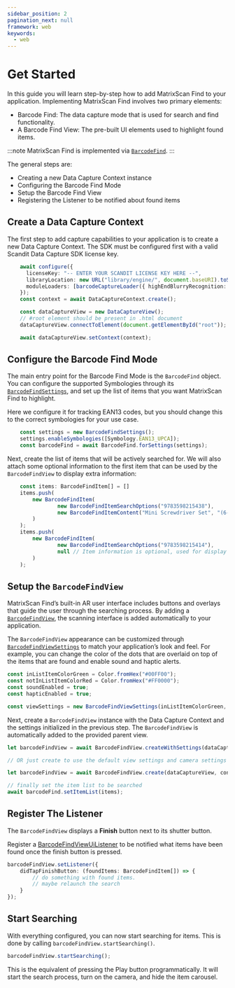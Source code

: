 ```yaml
---
sidebar_position: 2
pagination_next: null
framework: web
keywords:
  - web
---
```


# Get Started

In this guide you will learn step-by-step how to add MatrixScan Find to your application. Implementing MatrixScan Find involves two primary elements:

- Barcode Find: The data capture mode that is used for search and find functionality.
- A Barcode Find View: The pre-built UI elements used to highlight found items.

:::note
MatrixScan Find is implemented via [`BarcodeFind`](https://docs.scandit.com/data-capture-sdk/web/barcode-capture/api/barcode-find.html#class-scandit.datacapture.barcode.find.BarcodeFind).
:::

The general steps are:

- Creating a new Data Capture Context instance
- Configuring the Barcode Find Mode
- Setup the Barcode Find View
- Registering the Listener to be notified about found items

## Create a Data Capture Context

The first step to add capture capabilities to your application is to create a new Data Capture Context. The SDK must be configured first with a valid Scandit Data Capture SDK license key.

```typescript
    await configure({
      licenseKey: "-- ENTER YOUR SCANDIT LICENSE KEY HERE --",
      libraryLocation: new URL("library/engine/", document.baseURI).toString(),
      moduleLoaders: [barcodeCaptureLoader({ highEndBlurryRecognition: false })],
    });
    const context = await DataCaptureContext.create();

    const dataCaptureView = new DataCaptureView();
    // #root element should be present in .html document
    dataCaptureView.connectToElement(document.getElementById("root"));

    await dataCaptureView.setContext(context);
```

## Configure the Barcode Find Mode

The main entry point for the Barcode Find Mode is the `BarcodeFind` object. You can configure the supported Symbologies through its [`BarcodeFindSettings`](https://docs.scandit.com/data-capture-sdk/web/barcode-capture/api/barcode-find-settings.html#class-scandit.datacapture.barcode.find.BarcodeFindSettings), and set up the list of items that you want MatrixScan Find to highlight.

Here we configure it for tracking EAN13 codes, but you should change this to the correct symbologies for your use case.

```typescript
    const settings = new BarcodeFindSettings();
    settings.enableSymbologies([Symbology.EAN13_UPCA]);
    const barcodeFind = await BarcodeFind.forSettings(settings);
```

Next, create the list of items that will be actively searched for. We will also attach some optional information to the first item that can be used by the `BarcodeFindView` to display extra information:

```typescript
    const items: BarcodeFindItem[] = []
    items.push(
        new BarcodeFindItem(
                new BarcodeFindItemSearchOptions("9783598215438"),
                new BarcodeFindItemContent("Mini Screwdriver Set", "(6-Piece)", null)
        )
    );
    items.push(
        new BarcodeFindItem(
                new BarcodeFindItemSearchOptions("9783598215414"),
                null // Item information is optional, used for display only
        )
    );
```

## Setup the `BarcodeFindView`

MatrixScan Find’s built-in AR user interface includes buttons and overlays that guide the user through the searching process. By adding a [`BarcodeFindView`](https://docs.scandit.com/data-capture-sdk/web/barcode-capture/api/ui/barcode-find-view.html#class-scandit.datacapture.barcode.find.ui.BarcodeFindView), the scanning interface is added automatically to your application.

The `BarcodeFindView` appearance can be customized through [`BarcodeFindViewSettings`](https://docs.scandit.com/data-capture-sdk/web/barcode-capture/api/ui/barcode-find-view-settings.html#class-scandit.datacapture.barcode.find.ui.BarcodeFindViewSettings) to match your application’s look and feel. For example, you can change the color of the dots that are overlaid on top of the items that are found and enable sound and haptic alerts.

```typescript
const inListItemColorGreen = Color.fromHex("#00FF00");
const notInListItemColorRed = Color.fromHex("#FF0000");
const soundEnabled = true;
const hapticEnabled = true;

const viewSettings = new BarcodeFindViewSettings(inListItemColorGreen, notInListItemColorRed, soundEnabled, hapticEnabled);
```

Next, create a `BarcodeFindView` instance with the Data Capture Context and the settings initialized in the previous step. The `BarcodeFindView` is automatically added to the provided parent view.

```typescript
let barcodeFindView = await BarcodeFindView.createWithSettings(dataCaptureView, context, barcodeFind, viewSettings);

// OR just create to use the default view settings and camera settings

let barcodeFindView = await BarcodeFindView.create(dataCaptureView, context, barcodeFind);

// finally set the item list to be searched
await barcodeFind.setItemList(items);
```

## Register The Listener

The `BarcodeFindView` displays a **Finish** button next to its shutter button. 

Register a [BarcodeFindViewUiListener](https://docs.scandit.com/data-capture-sdk/web/barcode-capture/api/ui/barcode-find-view.html#interface-scandit.datacapture.barcode.find.ui.IBarcodeFindViewUiListener) to be notified what items have been found once the finish button is pressed.

```typescript
barcodeFindView.setListener({
    didTapFinishButton: (foundItems: BarcodeFindItem[]) => {
        // do something with found items.
        // maybe relaunch the search
    }
});
```

## Start Searching

With everything configured, you can now start searching for items. This is done by calling `barcodeFindView.startSearching()`.

```typescript
barcodeFindView.startSearching();
```

This is the equivalent of pressing the Play button programmatically. It will start the search process, turn on the camera, and hide the item carousel.
